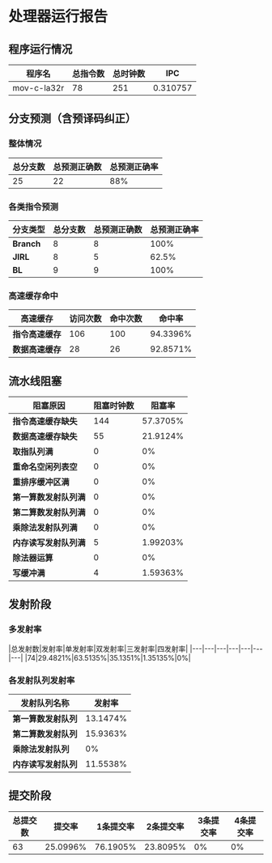 # 处理器运行报告
## 程序运行情况
|程序名|总指令数|总时钟数|IPC|
|---|---|---|---|
|mov-c-la32r|78|251|0.310757|

## 分支预测（含预译码纠正）
### 整体情况
|总分支数|总预测正确数|总预测正确率|
|---|---|---|
|25|22|88%|

### 各类指令预测
|分支类型|总分支数|总预测正确数|总预测正确率|
|---|---|---|---|
|**Branch**| 8 | 8 | 100%|
|**JIRL**| 8 | 5 | 62.5%|
|**BL**| 9 | 9 | 100%|

### 高速缓存命中
|高速缓存|访问次数|命中次数|命中率|
|---|---|---|---|
|**指令高速缓存**| 106 | 100 | 94.3396%|
|**数据高速缓存**| 28 | 26 | 92.8571%|
## 流水线阻塞
|阻塞原因|阻塞时钟数|阻塞率|
|---|---|---|
|**指令高速缓存缺失**| 144 | 57.3705%|
|**数据高速缓存缺失**| 55 | 21.9124%|
|**取指队列满**| 0 | 0%|
|**重命名空闲列表空**|0 | 0%|
|**重排序缓冲区满**|0 | 0%|
|**第一算数发射队列满**|0 | 0%|
|**第二算数发射队列满**|0 | 0%|
|**乘除法发射队列满**|0 | 0%|
|**内存读写发射队列满**|5 | 1.99203%|
|**除法器运算**|0 | 0%|
|**写缓冲满**|4 | 1.59363%|

## 发射阶段
### 多发射率
|总发射数|发射率|单发射率|双发射率|三发射率|四发射率|
|---|---|---|---|---|---|---|
|74|29.4821%|63.5135%|35.1351%|1.35135%|0%|

### 各发射队列发射率
|发射队列名称|发射率|
|---|---|
|**第一算数发射队列**|13.1474%|
|**第二算数发射队列**|15.9363%|
|**乘除法发射队列**|0%|
|**内存读写发射队列**|11.5538%|

## 提交阶段
|总提交数|提交率|1条提交率|2条提交率|3条提交率|4条提交率|
|---|---|---|---|---|---|
|63|25.0996%|76.1905%|23.8095%|0%|0%|
